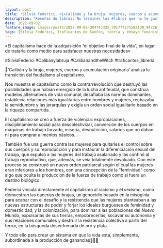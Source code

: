 ```yaml
---
layout: post
title: "Silvia Federici, <i>Calibán y la bruja, mujeres, cuerpo y acumulación originaria</i>"
description: "Reseñas de libros: No termines los #libros que no te gustan. I els #llibres que t'agraden llegeix-los tants cops com calgui."
date: 2022-09-02
feature_image: images/posts/2022-09-02-304743325_791777275582130_947267939286726411_n_17957515792982219.webp
tags: [Silvia Federici, Traficantes de Sueños, teoría y ensayo feminista]
---
```


«El capitalismo hace de la adquisición “el objetivo final de la vida”, en lugar de tratarla como medio para satisfacer nuestras necesidades»
<!--more-->

#SilviaFederici #Calibánylabruja #CalibanandtheWitch #traficantes_libreria

🧙‘Calibán y la bruja, mujeres, cuerpo y acumulación originaria’ analiza la transición del feudalismo al capitalismo. 

Nos muestra el capitalismo como la contrarrevolución que destruyó las posibilidades que habían emergido de la lucha antifeudal, que construía modelos alternativos de vida comunal, desafiaba las normas dominantes, establecía relaciones más igualitarias entre hombres y mujeres, rechazaba la servidumbre y las jerarquías y exigía un orden social igualitario basado en la riqueza compartida. 

El capitalismo se creó a fuerza de violencia: expropiaciones, disciplinamiento social para descolectivizar, conversión de los cuerpos en máquinas de trabajo forzado, miseria, desnutrición, salarios que no daban ni para comprar alimentos básicos… 

También fue una guerra contra las mujeres para quitarles el control sobre sus cuerpos y su reproducción y para instaurar la diferenciación sexual del trabajo, que expulsó a las mujeres del trabajo asalariado y las confinó al trabajo reproductivo, que, además, se veía totalmente devaluado. Con este proceso se construyó un nuevo orden patriarcal según el cual las mujeres eran inferiores a los hombres, con una concepción de la “feminidad” como algo que oculta la producción de la fuerza de trabajo como si fuera un destino biológico.

Federici vincula directamente el capitalismo al racismo y el sexismo, como demuestran las cacerías de brujas, un genocidio basado en la misoginia para acabar con el desafío y la resistencia que las mujeres planteaban a las nuevas estructuras de poder y forjar los ideales burgueses de feminidad y domesticidad, y la colonización, para dominar a las poblaciones del Nuevo Mundo, expulsarlas de sus tierras, empobrecerlas, socavar su autonomía y sus relaciones comunales y destruir la resistencia colectiva a partir del terror, en la búsqueda desenfrenada de oro y plata.

Y todo ello para crear un sistema en que la vida está, simplemente, subordinada a la producción de ganancias🧙🏾‍♀️
